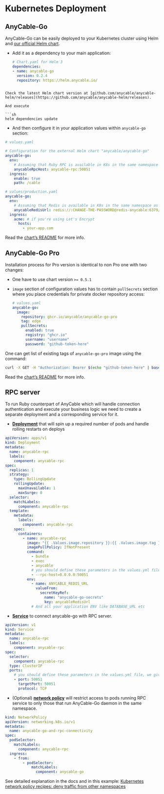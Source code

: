 # Kubernetes Deployment

## AnyCable-Go

AnyCable-Go can be easily deployed to your Kubernetes cluster using Helm and [our official Helm chart][anycable-helm].

- Add it as a dependency to your main application:

  ```yaml
  # Chart.yaml for Helm 3
  dependencies:
  - name: anycable-go
    version: 0.2.4
    repository: https://helm.anycable.io/
```

Check the latest Helm chart version at [github.com/anycable/anycable-helm/releases](https://github.com/anycable/anycable-helm/releases).

And execute

```sh
helm dependencies update
```

- And then configure it in your application values within `anycable-go` section:

```yaml
# values.yaml

# Configuration for the external Helm chart "anycable/anycable-go"
anycable-go:
  env:
    # Assuming that Ruby RPC is available in K8s in the same namespace as anycable-rpc service (see next chapter)
    anycableRpcHost: anycable-rpc:50051
  ingress:
    enable: true
    path: /cable

# values/production.yaml
anycable-go:
  env:
    # Assuming that Redis is available in K8s in the same namespace as redis-anycable service
    anycableRedisUrl: redis://:CHANGE-THE-PASSWORD@redis-anycable:6379/0
  ingress:
    acme: # if you're using Let's Encrypt
      hosts:
        - your-app.com
```

Read the [chart’s README][anycable-helm] for more info.

## AnyCable-Go Pro

Installation process for Pro version is identical to non Pro one with two changes:

- One have to use chart version `>= 0.5.1`

- `image` section of configuration values has to contain `pullSecrets` section where you place credentials for private docker repository access:

  ```yaml
  # values.yaml
  anycable-go:  
    image:
      repository: ghcr.io/anycable/anycable-go-pro
      tag: edge
      pullSecrets:
        enabled: true
        registry: "ghcr.io"
        username: "username"
        password: "github-token-here"
  ```

One can get list of existing tags of `anycable-go-pro` image using the command:

```sh
curl -X GET -H "Authorization: Bearer $(echo "github-token-here" | base64)" https://ghcr.io/v2/anycable/anycable-go-pro/tags/list
```

Read the [chart’s README][anycable-helm] for more info.

## RPC server

To run Ruby counterpart of AnyCable which will handle connection authentication and execute your business logic we need to create a separate deployment and a corresponding service for it.

- [**Deployment**](https://kubernetes.io/docs/concepts/workloads/controllers/deployment/) that will spin up a required number of pods and handle rolling restarts on deploys

```yaml
apiVersion: apps/v1
kind: Deployment
metadata:
  name: anycable-rpc
  labels:
    component: anycable-rpc
spec:
  replicas: 1
  strategy:
    type: RollingUpdate
    rollingUpdate:
      maxUnavailable: 1
      maxSurge: 0
  selector:
    matchLabels:
      component: anycable-rpc
  template:
    metadata:
      labels:
        component: anycable-rpc
    spec:
      containers:
        - name: anycable-rpc
          image: "{{ .Values.image.repository }}:{{ .Values.image.tag }}"
          imagePullPolicy: IfNotPresent
          command:
            - bundle
            - exec
            - anycable
            # you should define these parameters in the values.yml file, we give them here directly for readability
            - --rpc-host=0.0.0.0:50051
          env:
            - name: ANYCABLE_REDIS_URL
              valueFrom:
                secretKeyRef:
                  name: "anycable-go-secrets"
                  key: anycableRedisUrl
            # And all your application ENV like DATABASE_URL etc
```

- [**Service**](https://kubernetes.io/docs/concepts/services-networking/service/) to connect anycable-go with RPC server.

```yaml
apiVersion: v1
kind: Service
metadata:
  name: anycable-rpc
  labels:
    component: anycable-rpc
spec:
  selector:
    component: anycable-rpc
  type: ClusterIP
  ports:
    # you should define these parameters in the values.yml file, we give them here directly for readability
    - port: 50051
      targetPort: 50051
      protocol: TCP
```

- (Optional) [**network policy**](https://kubernetes.io/docs/concepts/services-networking/network-policies/) will restrict access to pods running RPC service to only those that run AnyCable-Go daemon in the same namespace.

```yaml
kind: NetworkPolicy
apiVersion: networking.k8s.io/v1
metadata:
  name: anycable-go-and-rpc-connectivity
spec:
  podSelector:
    matchLabels:
      component: anycable-rpc
  ingress:
    - from:
        - podSelector:
            matchLabels:
              component: anycable-go
```

See detailed explanation in the docs and in this example: [Kubernetes network policy recipes: deny traffic from other namespaces](https://github.com/ahmetb/kubernetes-network-policy-recipes/blob/60f5b12f274472901ce79463ce0ba3a8f98b9a48/04-deny-traffic-from-other-namespaces.md)

[anycable-helm]: https://github.com/anycable/anycable-helm/ "Helm charts for installing any cables into a Kubernetes cluster"
